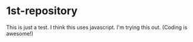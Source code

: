 1st-repository
==============

This is just a test. I think this uses javascript. I'm trying this out.
(Coding is awesome!)

